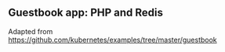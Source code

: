 Guestbook app: PHP and Redis
-----------------------------
Adapted from https://github.com/kubernetes/examples/tree/master/guestbook
